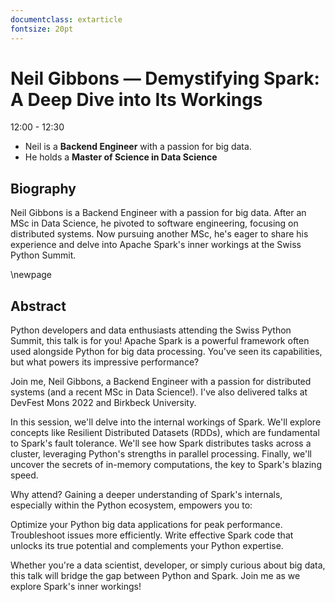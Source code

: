 ```yaml
---
documentclass: extarticle
fontsize: 20pt
---
```


# Neil Gibbons — Demystifying Spark: A Deep Dive into Its Workings

12:00 - 12:30

 * Neil is a **Backend Engineer** with a passion for big data.
 * He holds a **Master of Science in Data Science** 

## Biography

Neil Gibbons is a Backend Engineer with a passion for big data. After an MSc in Data Science, he pivoted to software engineering, focusing on distributed systems. Now pursuing another MSc, he's eager to share his experience and delve into Apache Spark's inner workings at the Swiss Python Summit.

\newpage

## Abstract

Python developers and data enthusiasts attending the Swiss Python Summit, this talk is for you! Apache Spark is a powerful framework often used alongside Python for big data processing. You've seen its capabilities, but what powers its impressive performance?

Join me, Neil Gibbons, a Backend Engineer with a passion for distributed systems (and a recent MSc in Data Science!). I've also delivered talks at DevFest Mons 2022 and Birkbeck University.

In this session, we'll delve into the internal workings of Spark. We'll explore concepts like Resilient Distributed Datasets (RDDs), which are fundamental to Spark's fault tolerance. We'll see how Spark distributes tasks across a cluster, leveraging Python's strengths in parallel processing. Finally, we'll uncover the secrets of in-memory computations, the key to Spark's blazing speed.

Why attend? Gaining a deeper understanding of Spark's internals, especially within the Python ecosystem, empowers you to:

Optimize your Python big data applications for peak performance.
Troubleshoot issues more efficiently.
Write effective Spark code that unlocks its true potential and complements your Python expertise.

Whether you're a data scientist, developer, or simply curious about big data, this talk will bridge the gap between Python and Spark. Join me as we explore Spark's inner workings!

